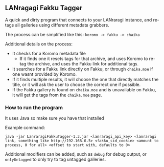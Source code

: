 ## LANragagi Fakku Tagger
A quick and dirty program that connects to your LANraragi instance, and re-tags all galleries using different metadata grabbers.

The process can be simplified like this:
`koromo -> fakku -> chaika`

Additional details on the process:
- It checks for a Koromo metadata file
  - If it finds one it resets tags for that archive, and uses Koromo to re-tag the archive, and uses the Fakku link for additional tags.
- It searches for a Fakku link directly on Fakku, or through `chaika.moe` if one wasnt provided by Koromo.
- If it finds multiple results, it will choose the one that directly matches the title, or it will ask the user to choose the correct one if possible.
- If the Fakku gallery is found on `chaika.moe` and is unavailable on Fakku, it will get the tags from the `chaika.moe` page.

### How to run the program
It uses Java so make sure you have that installed

Example command:
```
java -jar LanraragiFakkuTagger-1.3.jar <lanraragi_api_key> <lanraragi link, something like http://192.168.0.5> <fakku_sid_cookie> <amount to process, 0 for all> <offset to start with, defaults to 0>
```
Additional modifiers can be added, such as `debug` for debug output, or `onlyUntagged` to only try to tag untagged galleries.